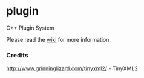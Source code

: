 plugin
======

C++ Plugin System 

Please read the [wiki](https://github.com/perandersson/plugin/wiki) for more information.

### Credits

http://www.grinninglizard.com/tinyxml2/ - TinyXML2